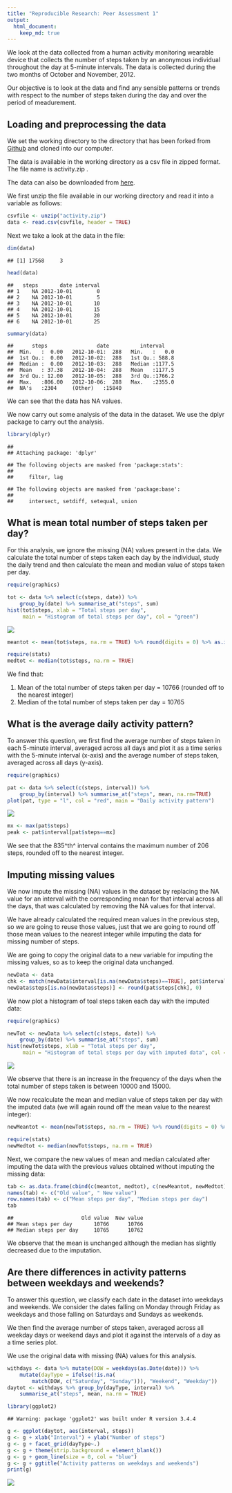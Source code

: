 ```yaml
---
title: "Reproducible Research: Peer Assessment 1"
output: 
  html_document:
    keep_md: true
---
```


We look at the data collected from a human activity monitoring wearable device
that collects the number of steps taken by an anonymous individual throughout the day
at 5-minute intervals. The data is collected during the two months of 
October and November, 2012.  

Our objective is to look at the data and find any sensible patterns or trends with respect
to the number of steps taken during the day and over the period of meadurement.

## Loading and preprocessing the data

We set the working directory to the directory that has been forked from [Github](https://github.com/rdpeng/RepData_PeerAssessment1) and cloned into our computer.  

The data is available in the working directory as a csv file in zipped format. The file name is activity.zip .

The data can also be downloaded from [here](https://d396qusza40orc.cloudfront.net/repdata%2Fdata%2Factivity.zip).

We first unzip the file available in our working directory and read it into a variable as follows:


```r
csvfile <- unzip("activity.zip")
data <- read.csv(csvfile, header = TRUE)
```

Next we take a look at the data in the file:

```r
dim(data)
```

```
## [1] 17568     3
```

```r
head(data)
```

```
##   steps       date interval
## 1    NA 2012-10-01        0
## 2    NA 2012-10-01        5
## 3    NA 2012-10-01       10
## 4    NA 2012-10-01       15
## 5    NA 2012-10-01       20
## 6    NA 2012-10-01       25
```

```r
summary(data)
```

```
##      steps                date          interval     
##  Min.   :  0.00   2012-10-01:  288   Min.   :   0.0  
##  1st Qu.:  0.00   2012-10-02:  288   1st Qu.: 588.8  
##  Median :  0.00   2012-10-03:  288   Median :1177.5  
##  Mean   : 37.38   2012-10-04:  288   Mean   :1177.5  
##  3rd Qu.: 12.00   2012-10-05:  288   3rd Qu.:1766.2  
##  Max.   :806.00   2012-10-06:  288   Max.   :2355.0  
##  NA's   :2304     (Other)   :15840
```

We can see that the data has NA values.

We now carry out some analysis of the data in the dataset. We use the dplyr package to carry out the analysis.


```r
library(dplyr)
```

```
## 
## Attaching package: 'dplyr'
```

```
## The following objects are masked from 'package:stats':
## 
##     filter, lag
```

```
## The following objects are masked from 'package:base':
## 
##     intersect, setdiff, setequal, union
```

## What is mean total number of steps taken per day?
For this analysis, we ignore the missing (NA) values present in the data. We calculate the total number of steps taken each day by the individual, study the daily trend and then calculate the mean and median value of steps taken per day.


```r
require(graphics)

tot <- data %>% select(c(steps, date)) %>% 
    group_by(date) %>% summarise_at("steps", sum)
hist(tot$steps, xlab = "Total steps per day",
     main = "Histogram of total steps per day", col = "green")
```

![](PA1_template_files/figure-html/meantotal-1.png)<!-- -->

```r
meantot <- mean(tot$steps, na.rm = TRUE) %>% round(digits = 0) %>% as.integer()

require(stats)
medtot <- median(tot$steps, na.rm = TRUE)
```

We find that:

1. Mean of the total number of steps taken per day = 10766 (rounded off to the nearest integer)
2. Median of the total number of steps taken per day = 10765

## What is the average daily activity pattern?

To answer this question, we first find the average number of steps taken in each 5-minute interval, averaged across all days and plot it as a time series with the 5-minute interval (x-axis) and the average number of steps taken, averaged across all days (y-axis).


```r
require(graphics)

pat <- data %>% select(c(steps, interval)) %>% 
    group_by(interval) %>% summarise_at("steps", mean, na.rm=TRUE)
plot(pat, type = "l", col = "red", main = "Daily activity pattern")
```

![](PA1_template_files/figure-html/avgint-1.png)<!-- -->

```r
mx <- max(pat$steps)
peak <- pat$interval[pat$steps==mx]
```

We see that the 835^th^ interval contains the maximum number of 206 steps, rounded off to the nearest integer.

## Imputing missing values

We now impute the missing (NA) values in the dataset by replacing the NA value for an interval with the corresponding mean for that interval across all the days, that was calculated by removing the NA values for that interval. 

We have already calculated the required mean values in the previous step, so we are going to reuse those values, just that we are going to round off those mean values to the nearest integer while imputing the data for missing number of steps.

We are going to copy the original data to a new variable for imputing the missing values, so as to keep the original data unchanged.


```r
newData <- data
chk <- match(newData$interval[is.na(newData$steps)==TRUE], pat$interval)
newData$steps[is.na(newData$steps)] <- round(pat$steps[chk], 0)
```

We now plot a histogram of toal steps taken each day with the imputed data:

```r
require(graphics)

newTot <- newData %>% select(c(steps, date)) %>% 
    group_by(date) %>% summarise_at("steps", sum)
hist(newTot$steps, xlab = "Total steps per day",
     main = "Histogram of total steps per day with imputed data", col = "green")
```

![](PA1_template_files/figure-html/newhist-1.png)<!-- -->

We observe that there is an increase in the frequency of the days when the total number of steps taken is between 10000 and 15000.

We now recalculate the mean and median value of steps taken per day with the imputed data (we will again round off the mean value to the nearest integer):


```r
newMeantot <- mean(newTot$steps, na.rm = TRUE) %>% round(digits = 0) %>% as.integer()

require(stats)
newMedtot <- median(newTot$steps, na.rm = TRUE)
```

Next, we compare the new values of mean and median calculated after imputing the data with the previous values obtained without imputing the missing data:


```r
tab <- as.data.frame(cbind(c(meantot, medtot), c(newMeantot, newMedtot)))
names(tab) <- c("Old value", " New value")
row.names(tab) <- c("Mean steps per day", "Median steps per day")
tab
```

```
##                      Old value  New value
## Mean steps per day       10766      10766
## Median steps per day     10765      10762
```

We observe that the mean is unchanged although the median has slightly decreased due to the imputation.

## Are there differences in activity patterns between weekdays and weekends?

To answer this question, we classify each date in the dataset into weekdays and weekends. We consider the dates falling on Monday through Friday as weekdays and those falling on Saturdays and Sundays as weekends.

We then find the average number of steps taken, averaged across all weekday days or weekend days and plot it against the intervals of a day as a time series plot.

We use the original data with missing (NA) values for this analysis.


```r
withdays <- data %>% mutate(DOW = weekdays(as.Date(date))) %>%
    mutate(dayType = ifelse(!is.na(
        match(DOW, c("Saturday", "Sunday"))), "Weekend", "Weekday"))
daytot <- withdays %>% group_by(dayType, interval) %>% 
    summarise_at("steps", mean, na.rm = TRUE)

library(ggplot2)
```

```
## Warning: package 'ggplot2' was built under R version 3.4.4
```

```r
g <- ggplot(daytot, aes(interval, steps)) 
g <- g + xlab("Interval") + ylab("Number of steps")
g <- g + facet_grid(dayType~.)
g <- g + theme(strip.background = element_blank())
g <- g + geom_line(size = 0, col = "blue")
g <- g + ggtitle("Activity patterns on weekdays and weekends")
print(g)
```

![](PA1_template_files/figure-html/weekCalc-1.png)<!-- -->
